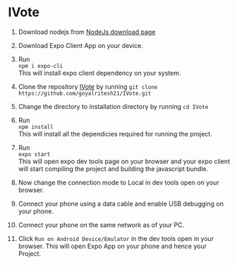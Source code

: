 # IVote

1. Download nodejs from [NodeJs download page](https://nodejs.org/en/download/)

1. Download Expo Client App on your device.

1. Run<br>
`npm i expo-cli`<br>
This will install expo client dependency on your system.

1. Clone the repository [IVote](https://github.com/goyalritesh21/IVote) by running `git clone https://github.com/goyalritesh21/IVote.git`

1. Change the directory to installation directory by running `cd IVote`

1. Run<br>
`npm install` <br>
This will install all the dependicies required for running the project.

1. Run<br>
`expo start`<br>
This will open expo dev tools page on your browser and your expo client will start compiling the project and building the javascript bundle.

1. Now change the connection mode to Local in dev tools open on your browser.

1. Connect your phone using a data cable and enable USB debugging on your phone.

1. Connect your phone on the same network as of your PC.

1. Click `Run on Android Device/Emulator` in the dev tools open in your browser. This will open Expo App on your phone and hence your Project.
